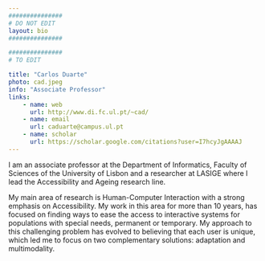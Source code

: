 ```yaml
---
###############
# DO NOT EDIT
layout: bio
###############

###############
# TO EDIT

title: "Carlos Duarte"
photo: cad.jpeg
info: "Associate Professor"
links:
    - name: web
      url: http://www.di.fc.ul.pt/~cad/
    - name: email
      url: caduarte@campus.ul.pt
    - name: scholar
      url: https://scholar.google.com/citations?user=I7hcyJgAAAAJ
---
```


I am an associate professor at the Department of Informatics, Faculty of Sciences of the University of Lisbon and a researcher at LASIGE where I lead the Accessibility and Ageing research line.

My main area of research is Human-Computer Interaction with a strong emphasis on Accessibility. My work in this area for more than 10 years, has focused on finding ways to ease the access to interactive systems for populations with special needs, permanent or temporary. My approach to this challenging problem has evolved to believing that each user is unique, which led me to focus on two complementary solutions: adaptation and multimodality. 
